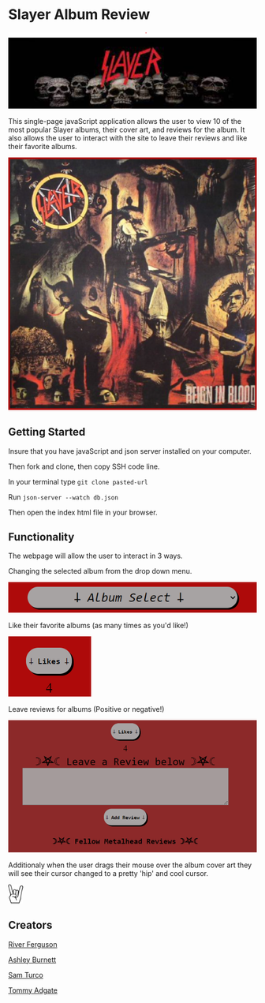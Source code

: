 # Slayer Album Review

![Screenshots](./images/Slayer%20Page%20Banner.png)

This single-page javaScript application allows the user to view 10 of the most popular Slayer albums, their cover art, and reviews for the album. It also allows the user to interact with the site to leave their reviews and like their favorite albums.

![Screenshot](./images/Slayer%20Page%20Cover%20Art.png)


## Getting Started

Insure that you have javaScript and json server installed on your computer.

Then fork and clone, then copy SSH code line.

In your terminal type `git clone pasted-url`

Run `json-server --watch db.json`

Then open the index html file in your browser.

## Functionality

The webpage will allow the user to interact in 3 ways.

Changing the selected album from the drop down menu.

![Screeenshot](./images/drop%20button%20picture.png)

Like their favorite albums (as many times as you'd like!)

![Screenshot](./images/slayer%20likes.png)

Leave reviews for albums (Positive or negative!)

![Screenshot](./images/updated%20review%20pic.png)

Additionaly when the user drags their mouse over the album cover art they will see their cursor changed to a pretty 'hip' and cool cursor.

![Screenshot](./images/rockandrollcursor.png)

## Creators

[River Ferguson](https://github.com/riverferguson)

[Ashley Burnett](https://github.com/AshleyBurnett081)

[Sam Turco](https://github.com/sturco42)

[Tommy Adgate](https://github.com/Rosco-code)




